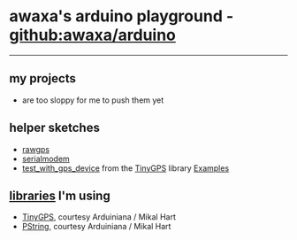 # awaxa's arduino playground - [github:awaxa/arduino](git://github.com/awaxa/arduino.git "git://github.com/awaxa/arduino.git")
---
## my projects
* are too sloppy for me to push them yet

## helper sketches
* [rawgps](https://github.com/awaxa/arduino/tree/master/rawgps "github:awaxa/arduino/tree/master/rawgps")
* [serialmodem](https://github.com/awaxa/arduino/tree/master/serialmodem "github:awaxa/arduino/tree/master/serialmodem")
* [test_with_gps_device](https://github.com/awaxa/arduino/tree/master/test_with_gps_device "github:awaxa/arduino/tree/master/test_with_gps_device") from the [TinyGPS](http://arduiniana.org/libraries/tinygps/ "arduiniana.org/libraries/tinygps/") library [Examples](https://github.com/awaxa/arduino/tree/master/libraries/TinyGPS/Examples/test_with_gps_device "github:awaxa/arduino/tree/master/libraries/TinyGPS/Examples/test_with_gps_device")

## [libraries](https://github.com/awaxa/arduino/tree/master/libraries "github:awaxa/arduino/tree/master/libraries") I'm using
* [TinyGPS](http://arduiniana.org/libraries/tinygps/ "arduiniana.org/libraries/tinygps/"), courtesy Arduiniana / Mikal Hart
* [PString](http://arduiniana.org/libraries/pstring/ "arduiniana.org/libraries/pstring/"), courtesy Arduiniana / Mikal Hart
